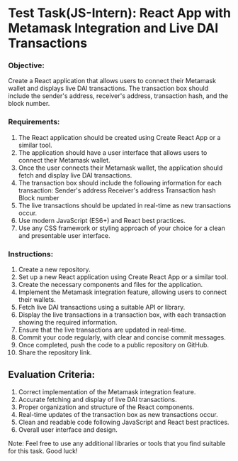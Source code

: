 # Test Task(JS-Intern): React App with Metamask Integration and Live DAI Transactions

### Objective:
Create a React application that allows users to connect their Metamask wallet and displays live DAI transactions. The transaction box should include the sender's address, receiver's address, transaction hash, and the block number.

### Requirements:

1. The React application should be created using Create React App or a similar tool.
2. The application should have a user interface that allows users to connect their Metamask wallet.
2. Once the user connects their Metamask wallet, the application should fetch and display live DAI transactions.
3. The transaction box should include the following information for each transaction:
Sender's address
Receiver's address
Transaction hash
Block number
3. The live transactions should be updated in real-time as new transactions occur.
4. Use modern JavaScript (ES6+) and React best practices.
5. Use any CSS framework or styling approach of your choice for a clean and presentable user interface.

### Instructions:

1. Create a new repository.
2. Set up a new React application using Create React App or a similar tool.
3. Create the necessary components and files for the application.
4. Implement the Metamask integration feature, allowing users to connect their wallets.
5. Fetch live DAI transactions using a suitable API or library.
6. Display the live transactions in a transaction box, with each transaction showing the required information.
7. Ensure that the live transactions are updated in real-time.
8. Commit your code regularly, with clear and concise commit messages.
9. Once completed, push the code to a public repository on GitHub.
10. Share the repository link.

## Evaluation Criteria:

1. Correct implementation of the Metamask integration feature.
2. Accurate fetching and display of live DAI transactions.
3. Proper organization and structure of the React components.
4. Real-time updates of the transaction box as new transactions occur.
5. Clean and readable code following JavaScript and React best practices.
6. Overall user interface and design.

Note: Feel free to use any additional libraries or tools that you find suitable for this task. Good luck!
